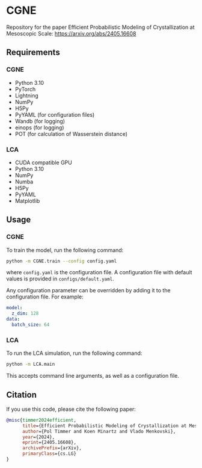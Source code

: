 # CGNE
Repository for the paper Efficient Probabilistic Modeling of Crystallization at Mesoscopic Scale: https://arxiv.org/abs/2405.16608

## Requirements
### CGNE
- Python 3.10
- PyTorch
- Lightning
- NumPy
- H5Py
- PyYAML (for configuration files)
- Wandb (for logging)
- einops (for logging)
- POT (for calculation of Wasserstein distance)

### LCA
- CUDA compatible GPU
- Python 3.10
- NumPy
- Numba
- H5Py
- PyYAML
- Matplotlib


## Usage
### CGNE
To train the model, run the following command:
```bash
python -m CGNE.train --config config.yaml
```
where `config.yaml` is the configuration file. A configuration file with default values is provided in `configs/default.yaml`.

Any configuration parameter can be overridden by adding it to the configuration file. For example:
```yaml
model:
  z_dim: 128
data:
  batch_size: 64
```

### LCA
To run the LCA simulation, run the following command:
```bash
python -m LCA.main
```
This accepts command line arguments, as well as a configuration file.

## Citation
If you use this code, please cite the following paper:
```bibtex
@misc{timmer2024efficient,
      title={Efficient Probabilistic Modeling of Crystallization at Mesoscopic Scale}, 
      author={Pol Timmer and Koen Minartz and Vlado Menkovski},
      year={2024},
      eprint={2405.16608},
      archivePrefix={arXiv},
      primaryClass={cs.LG}
}
```

